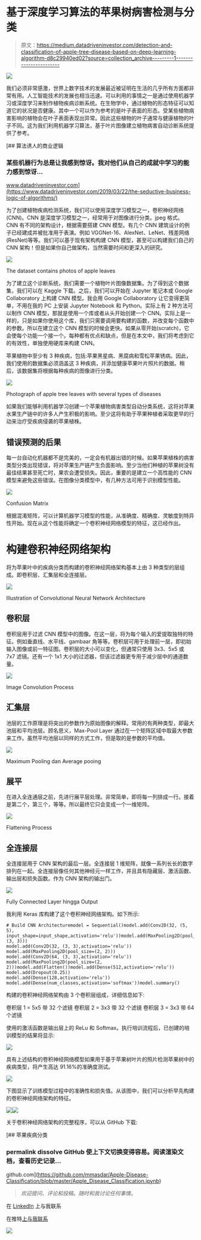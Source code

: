 # 基于深度学习算法的苹果树病害检测与分类

> 原文：<https://medium.datadriveninvestor.com/detection-and-classification-of-apple-tree-disease-based-on-deep-learning-algorithm-d8c29940ed02?source=collection_archive---------1----------------------->

![](img/d63cbbbddab74ae26eadf3bce6d0c5bd.png)

我们必须非常感激，世界上数字技术的发展最近被证明在生活的几乎所有方面都非常有用。人工智能技术的发展也相当迅速。可以利用的事情之一是通过使用机器学习或深度学习来制作植物疾病诊断系统。在生物学中，通过植物的形态特征可以知道它的状况是否健康。其中一个可以作为参考的是叶子表面的形态。受某些植物病害影响的植物会在叶子表面表现出异常。因此这些植物的叶子通常与健康植物的叶子不同。这为我们利用机器学习算法，基于叶片图像建立植物病害自动诊断系统提供了参考。

[](https://www.datadriveninvestor.com/2019/03/22/the-seductive-business-logic-of-algorithms/) [## 算法诱人的商业逻辑

### 某些机器行为总是让我感到惊讶。我对他们从自己的成就中学习的能力感到惊讶…

www.datadriveninvestor.com](https://www.datadriveninvestor.com/2019/03/22/the-seductive-business-logic-of-algorithms/) 

为了创建植物疾病检测系统，我们可以使用深度学习模型之一，卷积神经网络(CNN)。CNN 是深度学习模型之一，经常用于对图像进行分类。jpeg 格式。CNN 有不同的架构设计，根据需要搭建 CNN 模型。有几个 CNN 建筑设计的例子已经建成并被批准用于表演。例如 VGGNet-16、AlexNet、LeNet、残差网络(ResNet)等等。我们可以基于现有架构构建 CNN 模型，甚至可以构建我们自己的 CNN 架构！但是如果你自己做架构，当然需要时间和更深入的研究。

![](img/048efa1ac822c4e307503cb7b45d2a13.png)

The dataset contains photos of apple leaves

为了建立这个诊断系统，我们需要一个植物叶片图像数据集。为了得到这个数据集，我们可以在 Kaggle 下载。之后，我们可以开始在 Jupyter 笔记本或 Google Collaboratory 上构建 CNN 模型。我会用 Google Collaboratory 让它变得更简单，不用在我的 PC 上安装 Jupyter Notebook 和 Python。实际上有 2 种方法可以制作 CNN 模型，那就是使用一个库或者从头开始创建一个 CNN。实际上是一样的，只是如果你使用这个库，我们只需要调用要构建的函数，并改变每个函数中的参数。所以在建立这个 CNN 模型的时候会更快。如果从零开始(scratch)，它会使每个功能一个接一个。每种都有优点和缺点，但是在本文中，我们将考虑到它的有效性，单独使用硬库来构建 CNN。

苹果植物中至少有 3 种疾病，包括:苹果黑星病、黑腐病和雪松苹果锈病。因此，我们使用的数据集必须涵盖这 3 种疾病，并添加健康苹果叶片照片的数据。稍后，该数据集将根据每种疾病的图像进行分类。

![](img/cd0afd1b591a0d73b65b69ed4591c241.png)

Photograph of apple tree leaves with several types of diseases

如果我们能够利用机器学习创建一个苹果植物病害类型自动分类系统，这将对苹果水果生产链中的许多人产生积极的影响。至少这将有助于苹果种植者采取更早的行动来治疗受疾病侵袭的苹果植株。

## 错误预测的后果

每一台自动化机器都不是完美的，一定会有机器出错的时候。如果苹果植株的病害类型分类出现错误，将对苹果生产链产生负面影响。至少当他们种植的苹果树没有最佳结果甚至死亡时，果农会遭受损失。因此，重要的是建立一个高性能的 CNN 模型来避免这些错误。在图像分类模型中，有几种方法可用于识别模型性能。

![](img/a59edc34db913a612481f6a60e6340d1.png)

Confusion Matrix

根据混淆矩阵，可以计算机器学习模型的性能，从准确度、精确度、灵敏度到特异性开始。现在从这个性能将确定一个卷积神经网络模型的特征，这已经作出。

# 构建卷积神经网络架构

将为苹果叶中的疾病分类而构建的卷积神经网络架构基本上由 3 种类型的层组成。即卷积层、汇集层和全连接层。

![](img/a60a564f182baf8d76a675d9e84b014b.png)

Illustration of Convolutional Neural Network Architecture

## 卷积层

卷积层用于过滤 CNN 模型中的图像。在这一层，将为每个输入的爱提取独特的特征。例如垂直线、水平线、gambaar 角等等。卷积层可用于处理前一层，即初始输入图像或前一特征图。卷积层的大小可以变化，但通常只使用 3x3、5x5 或 7x7 滤镜。还有一个 1x1 大小的过滤器，但该过滤器更专用于减少层中的通道数量。

![](img/ba2db66fd0057128646346ae486d1420.png)

Image Convolution Process

## 汇集层

池层的工作原理是将突出的参数作为原始图像的解释。常用的有两种类型，即最大池层和平均池层。顾名思义，Max-Pool Layer 通过在一个矩阵区域中取最大参数来工作。虽然平均池层以同样的方式工作，但是取的是参数的平均值。

![](img/a492925baf87c542eb87ea00101b3f4e.png)

Maximum Pooling dan Average pooing

## **展平**

在进入全连通层之前，先进行展平层处理。非常简单，即将每一列排成一行。接着是第二个，第三个，等等。所以最终它只会变成一个一维矩阵。

![](img/cf2226fffbfe90a8320203e63a1da2eb.png)

Flattening Process

## 全连接层

全连接层用于 CNN 架构的最后一层。全连接层 1 维矩阵，就像一系列长长的数字排列在一起。全连接层像任何其他神经元一样工作，并且具有隐藏层、激活函数、输出层和损失函数。作为 CNN 架构的输出门。

![](img/91e1dbe1d2f2b728b1798d70c38c4cf8.png)

Fully Connected Layer hingga Output

我利用 Keras 库构建了这个卷积神经网络架构。如下所示:

```
# Build CNN Architecturemodel = Sequential()model.add(Conv2D(32, (5, 5), input_shape=input_shape,activation='relu'))model.add(MaxPooling2D(pool_size=(3, 3)))
model.add(Conv2D(32, (3, 3),activation='relu'))
model.add(MaxPooling2D(pool_size=(2, 2)))
model.add(Conv2D(64, (3, 3),activation='relu'))
model.add(MaxPooling2D(pool_size=(2, 2)))model.add(Flatten())model.add(Dense(512,activation='relu'))
model.add(Dropout(0.25))
model.add(Dense(128,activation='relu'))
model.add(Dense(num_classes,activation='softmax'))model.summary()
```

构建的卷积神经网络架构由 3 个卷积层组成，详细信息如下:

卷积层 1 = 5x5 带 32 个滤镜
卷积层 2 = 3x3 带 32 个滤镜
卷积层 3 = 3x3 带 64 个滤镜

使用的激活函数是输出层上的 ReLu 和 Softmax。执行培训流程后，已创建的培训模型的结果将显示:

![](img/07bc6b047ff18d3f090540cfad98a91f.png)

具有上述结构的卷积神经网络模型如果用于基于苹果树叶片的照片检测苹果树中的疾病类型，将产生高达 91.16%的准确度测试。

![](img/7d047099c37dadd4b97fb37ccd3595cb.png)

下图显示了训练模型过程中的准确性和损失值。从该图中，我们可以分析早先构建的卷积神经网络架构的特征。

![](img/8672dbc1164c28aeff3ca97ed8b740b3.png)![](img/6dde9120f2c143219f7ebfd66b1b65c7.png)

关于卷积神经网络架构的完整程序，可以从 GitHub 下载:

[](https://github.com/mmasdar/Apple-Disease-Classification/blob/master/Apple_Disease_Classification.ipynb) [## 苹果疾病分类

### permalink dissolve GitHub 使上下文切换变得容易。阅读渲染文档，查看历史记录…

github.com](https://github.com/mmasdar/Apple-Disease-Classification/blob/master/Apple_Disease_Classification.ipynb) 

> *欢迎提问、评论和投稿。随时和我讨论任何事情。*

在 [LinkedIn](https://www.linkedin.com/in/muhammad-masdar-mahasin-66914378/) 上与我联系

在推特[上与我联系](https://twitter.com/mmasadar)

![](img/bb46d946a8672375ef8f32aff0d7431f.png)